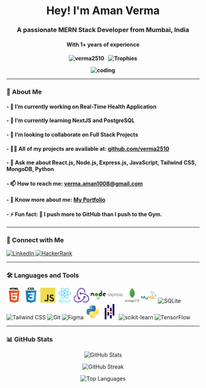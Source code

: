 <h1 align="center">Hey! I'm Aman Verma</h1>
<h3 align="center">A passionate MERN Stack Developer from Mumbai, India</h3>
<h4 align="center">With 1+ years of experience<h4>

<p align="center">
  <img src="https://komarev.com/ghpvc/?username=verma2510&label=Profile%20views&color=0e75b6&style=flat" alt="verma2510" />
  &nbsp;
  <img src="https://github-profile-trophy.vercel.app/?username=verma2510&theme=flat&margin-w=15&margin-h=15" alt="Trophies" />
</p>

<p align="center">
  <img src="https://media4.giphy.com/media/78XCFBGOlS6keY1Bil/200w.gif?cid=6c09b952mx5fnyj7hq7ppxf31pxw7ls70tt2drtvsxikcrl1&ep=v1_gifs_search&rid=200w.gif&ct=g" alt="coding" width="150"/>
</p>

---

### 🚀 About Me
#### - 🔭 I’m currently working on **Real-Time Health Application**
#### - 🌱 I’m currently learning **NextJS and PostgreSQL**
#### - 👯 I’m looking to collaborate on **Full Stack Projects**
#### - 👨‍💻 All of my projects are available at: [github.com/verma2510](https://github.com/verma2510)
#### - 💬 Ask me about **React.js, Node.js, Express.js, JavaScript, Tailwind CSS, MongoDB, Python**
#### - 📫 How to reach me: **verma.aman1008@gmail.com**
#### - 📄 Know more about me: [My Portfolio](https://aman-verma-portfolio.netlify.app/)
#### - ⚡ Fun fact: **🐙 I push more to GitHub than I push to the Gym.**
---

### 🤝 Connect with Me

<p align="left">
  <a href="https://linkedin.com/in/aman-verma-96802622b" target="_blank">
    <img src="https://raw.githubusercontent.com/rahuldkjain/github-profile-readme-generator/master/src/images/icons/Social/linked-in-alt.svg" alt="LinkedIn" width="40" />
  </a>
  <a href="https://www.hackerrank.com/2020_aman_verma" target="_blank">
    <img src="https://raw.githubusercontent.com/rahuldkjain/github-profile-readme-generator/master/src/images/icons/Social/hackerrank.svg" alt="HackerRank" width="40" />
  </a>
</p>

---

### 🛠️ Languages and Tools

<p align="left" style="flex-wrap: wrap;">
  <img src="https://raw.githubusercontent.com/devicons/devicon/master/icons/html5/html5-original-wordmark.svg" alt="HTML5" width="40" />
  <img src="https://raw.githubusercontent.com/devicons/devicon/master/icons/css3/css3-original-wordmark.svg" alt="CSS3" width="40" />
  <img src="https://raw.githubusercontent.com/devicons/devicon/master/icons/javascript/javascript-original.svg" alt="JavaScript" width="40" />
  <img src="https://raw.githubusercontent.com/devicons/devicon/master/icons/react/react-original-wordmark.svg" alt="React" width="40" />
  <img src="https://raw.githubusercontent.com/devicons/devicon/master/icons/redux/redux-original.svg" alt="Redux" width="40" />
  <img src="https://raw.githubusercontent.com/devicons/devicon/master/icons/nodejs/nodejs-original-wordmark.svg" alt="Node.js" width="40" />
  <img src="https://raw.githubusercontent.com/devicons/devicon/master/icons/express/express-original-wordmark.svg" alt="Express.js" width="40" />
  <img src="https://raw.githubusercontent.com/devicons/devicon/master/icons/mongodb/mongodb-original-wordmark.svg" alt="MongoDB" width="40" />
  <img src="https://raw.githubusercontent.com/devicons/devicon/master/icons/mysql/mysql-original-wordmark.svg" alt="MySQL" width="40" />
  <img src="https://www.vectorlogo.zone/logos/sqlite/sqlite-icon.svg" alt="SQLite" width="40" />
  <img src="https://www.vectorlogo.zone/logos/tailwindcss/tailwindcss-icon.svg" alt="Tailwind CSS" width="40" />
  <img src="https://www.vectorlogo.zone/logos/git-scm/git-scm-icon.svg" alt="Git" width="40" />
  <img src="https://www.vectorlogo.zone/logos/figma/figma-icon.svg" alt="Figma" width="40" />
  <img src="https://raw.githubusercontent.com/devicons/devicon/master/icons/python/python-original.svg" alt="Python" width="40" />
  <img src="https://raw.githubusercontent.com/devicons/devicon/master/icons/pandas/pandas-original.svg" alt="Pandas" width="40" />
  <img src="https://upload.wikimedia.org/wikipedia/commons/0/05/Scikit_learn_logo_small.svg" alt="scikit-learn" width="40" />
  <img src="https://www.vectorlogo.zone/logos/tensorflow/tensorflow-icon.svg" alt="TensorFlow" width="40" />
</p>

---

### 📊 GitHub Stats

<p align="center">
  <img src="https://github-readme-stats.vercel.app/api?username=verma2510&show_icons=true&locale=en" alt="GitHub Stats" />
</p>

<p align="center">
  <img src="https://github-readme-streak-stats.herokuapp.com/?user=verma2510" alt="GitHub Streak" />
</p>

<p align="center">
  <img src="https://github-readme-stats.vercel.app/api/top-langs?username=verma2510&show_icons=true&locale=en&layout=compact" alt="Top Languages" />
</p>
